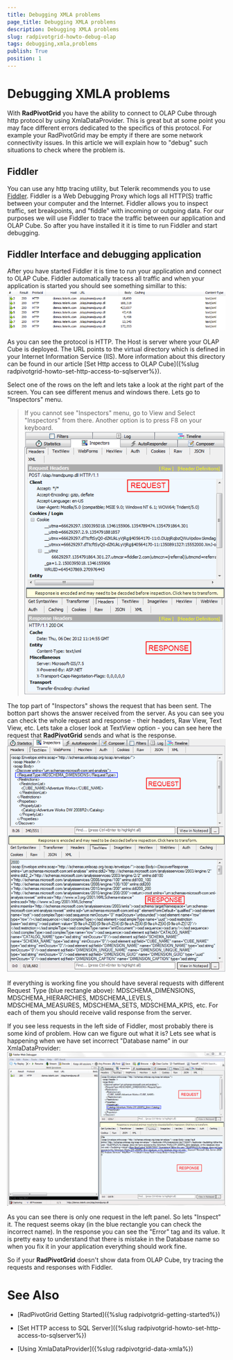 ```yaml
---
title: Debugging XMLA problems
page_title: Debugging XMLA problems
description: Debugging XMLA problems
slug: radpivotgrid-howto-debug-olap
tags: debugging,xmla,problems
publish: True
position: 1
---
```


# Debugging XMLA problems



With __RadPivotGrid__ you have the ability to connect to OLAP Cube through http protocol by using XmlaDataProvider. This is great but at some point you may face different errors dedicated to the specifics of 
        this protocol. For example your RadPivotGrid may be empty if there are some network connectivity issues. In this article we will explain how to "debug" such situations to check 
        where the problem is.
      

## Fiddler

You can use any http tracing utility, but Telerik recommends you to use 
          [Fiddler](http://www.fiddler2.com/Fiddler2/version.asp). Fiddler is a Web Debugging Proxy which logs all HTTP(S) traffic between your computer and the Internet. 
          Fiddler allows you to inspect traffic, set breakpoints, and "fiddle" with incoming or outgoing data. For our purposes we will use Fiddler to trace the traffic between our application
          and OLAP Cube. So after you have installed it it is time to run Fiddler and start debugging.
        

## Fiddler Interface and debugging application

After you have started Fiddler it is time to run your application and connect to OLAP Cube. Fiddler automatically tracess all traffic and when your application is started you should see something simillar to this:
        ![Rad Pivot Grid How To Debug Olap 01](images/RadPivotGrid_HowTo_DebugOlap_01.png)

As you can see the protocol is HTTP. The Host is server where your OLAP Cube is deployed. The URL points to the virtual directory which is defined in your Internet Information Service (IIS). More information about
          this directory can be found in our article [Set Http access to OLAP Cube]({%slug radpivotgrid-howto-set-http-access-to-sqlserver%}).
        

Select one of the rows on the left and lets take a look at the right part of the screen. You can see different menus and windows there. Lets go to "Inspectors" menu.
        

>If you cannot see "Inspectors" menu, go to View and Select "Inspectors" from there. Another option is to press F8 on your keyboard.
          ![Rad Pivot Grid How To Debug Olap 02](images/RadPivotGrid_HowTo_DebugOlap_02.png)

The top part of "Inspectors" shows the request that has been sent. The botton part shows the answer received from the server. As you can see you can check the whole request and response - their headers,
          Raw View, Text View, etc. Lets take a closer look at TextView option - you can see here the request that __RadPivotGrid__ sends and what is the response.
        ![Rad Pivot Grid How To Debug Olap 03](images/RadPivotGrid_HowTo_DebugOlap_03.png)

If everything is working fine you should have several requests with different Request Type (blue rectangle above): MDSCHEMA_DIMENSIONS, MDSCHEMA_HIERARCHIES, MDSCHEMA_LEVELS,
          MDSCHEMA_MEASURES, MDSCHEMA_SETS, MDSCHEMA_KPIS, etc. For each of them you should receive valid response from the server.
        

If you see less requests in the left side of Fiddler, most probably there is some kind of problem. How can we figure out what it is? Lets see what is happening when we have
          set incorrect "Database name" in our XmlaDataProvider:
        ![Rad Pivot Grid How To Debug Olap 04](images/RadPivotGrid_HowTo_DebugOlap_04.png)

As you can see there is only one request in the left panel. So lets "Inspect" it. The request seems okay (in the blue rectangle you can check the incorrect name).
          In the response you can see the "Error" tag and its value. It is pretty easy to understand that there is mistake in the Database name so when you fix it in your application
          everything should work fine.
        

So if your __RadPivotGrid__ doesn't show data from OLAP Cube, try tracing the requests and responses with Fiddler.
        

# See Also

 * [RadPivotGrid Getting Started]({%slug radpivotgrid-getting-started%})

 * [Set HTTP access to SQL Server]({%slug radpivotgrid-howto-set-http-access-to-sqlserver%})

 * [Using XmlaDataProvider]({%slug radpivotgrid-data-xmla%})
